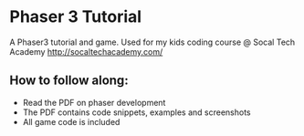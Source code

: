# Phaser 3 Tutorial
A Phaser3 tutorial and game. Used for my kids coding course @ Socal Tech Academy
http://socaltechacademy.com/

## How to follow along:
- Read the PDF on phaser development
- The PDF contains code snippets, examples and screenshots
- All game code is included
